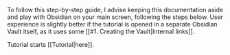 To follow this step-by-step guide, I advise keeping this documentation aside and play with Obsidian on your main screen, following the steps below. User experience is slightly better if the tutorial is opened in a separate Obsidian Vault itself, as it uses some [[#1. Creating the Vault|Internal links]].

Tutorial starts [[Tutorial|here]].